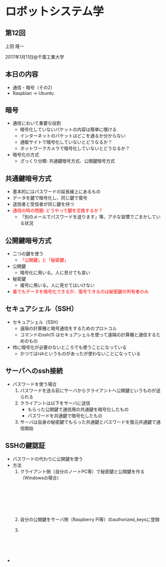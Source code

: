 <h2></h2>
<h1 style="font-size: 250%;">ロボットシステム学</h1>
<h2>第12回</h2>
上田 隆一

2017年1月11日\@千葉工業大学

<!--nextpage-->
<h2>本日の内容</h2>
<ul>
 	<li>通信・暗号（その2）</li>
 	<li>Raspbian -&gt; Ubuntu</li>
</ul>
<!--nextpage-->
<h2>暗号</h2>
<ul>
 	<li>通信において重要な役割
<ul>
 	<li>暗号化していないパケットの内容は簡単に覗ける</li>
 	<li>インターネットのパケットはどこを通るか分からない</li>
 	<li>通販サイトで暗号化していないとどうなるか？</li>
 	<li>ネットワークカメラで暗号化していないとどうなるか？</li>
</ul>
</li>
 	<li>暗号化の方式
<ul>
 	<li>ざっくり分類: 共通鍵暗号方式、公開鍵暗号方式</li>
</ul>
</li>
</ul>
<!--nextpage-->
<h2>共通鍵暗号方式</h2>
<ul>
 	<li>基本的にはパスワードの延長線上にあるもの</li>
 	<li>データを鍵で暗号化し、同じ鍵で復号</li>
 	<li>送信者と受信者が同じ鍵を持つ</li>
 	<li><span style="color: #ff0000;">通信の時の問題: どうやって鍵を交換するか？</span>
<ul>
 	<li>「別のメールでパスワードを送ります」等、アホな習慣でごまかしている状況</li>
</ul>
</li>
</ul>
<!--nextpage-->
<h2>公開鍵暗号方式</h2>
<ul>
 	<li>二つの鍵を使う
<ul>
 	<li><span style="color: #ff0000;">「公開鍵」と「秘密鍵」</span></li>
</ul>
</li>
 	<li>公開鍵
<ul>
 	<li>暗号化に用いる。人に見せても良い</li>
</ul>
</li>
 	<li>秘密鍵
<ul>
 	<li>複号に用いる。人に見せてはいけない</li>
</ul>
</li>
 	<li><span style="color: #ff0000;">誰でもデータを暗号化できるが、復号できるのは秘密鍵の所有者のみ</span></li>
</ul>
<!--nextpage-->
<h2>セキュアシェル（SSH）</h2>
<ul>
 	<li>セキュアシェル（SSH）
<ul>
 	<li>遠隔の計算機と暗号通信をするためのプロトコル</li>
 	<li>コマンドのssh(1) はセキュアシェルを使って遠隔の計算機と通信するためのもの</li>
</ul>
</li>
 	<li>特に暗号化が必要のないところでも使うことになっている
<ul>
 	<li>かつてはrshというものがあったが使わないことになっている</li>
</ul>
</li>
</ul>
<!--nextpage-->
<h2>サーバへのssh接続</h2>
<ul>
 	<li>パスワードを使う場合
<ol>
 	<li>パスワードを送る前にサーバからクライアントへ公開鍵というものが送られる</li>
 	<li>クライアントは以下をサーバに送信
<ul>
 	<li>もらった公開鍵で通信用の共通鍵を暗号化したもの</li>
 	<li>パスワードを共通鍵で暗号化したもの</li>
</ul>
</li>
 	<li>サーバは自身の秘密鍵でもらった共通鍵とパスワードを復元共通鍵で通信開始</li>
</ol>
</li>
</ul>
<!--nextpage-->
<h2>SSHの鍵認証</h2>
<ul>
 	<li>パスワードの代わりに公開鍵を使う</li>
 	<li>方法
<ol>
 	<li>クライアント側（自分のノートPC等）で秘密鍵と公開鍵を作る（Windowsの場合）
<pre><span style="color: #ffffff;">$ mkdir .ssh</span>
<span style="color: #ffffff;">$ chmod 700 .ssh/</span>
<span style="color: #ffffff;">$ cd .ssh/</span>
<span style="color: #ffffff;">$ ssh-keygen</span>
<span style="color: #ffffff;">###いろいろ聞かれるが基本returnで</span><span style="color: #ffffff;"> （一度はちゃんと読みましょう）###</span></pre>
</li>
 	<li>自分の公開鍵をサーバ側（Raspberry Pi等）のauthorized_keysに登録</li>
 	<li>
<pre><span style="color: #ffffff;">###サーバのIPアドレスにscp###</span>
<span style="color: #ffffff;">$ scp ~/.ssh/id_rsa.pub pi\@192.168.?.?:~/</span>
<span style="color: #ffffff;">$ ssh pi\@192.168.?.?</span>
<span style="color: #ffffff;">$ cat id_rsa.pub &gt;&gt; .ssh/authorized_keys</span>
<span style="color: #ffffff;">$ chmod 600 .ssh/authorized_keys</span></pre>
</li>
</ol>
</li>
 	<li></li>
</ul>
<!--nextpage-->

&nbsp;
